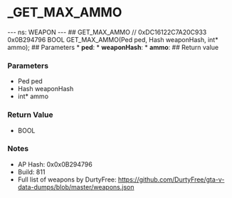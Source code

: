 # _GET_MAX_AMMO

--- ns: WEAPON --- ## GET_MAX_AMMO  // 0xDC16122C7A20C933 0x0B294796 BOOL GET_MAX_AMMO(Ped ped, Hash weaponHash, int* ammo);   ## Parameters * **ped**: * **weaponHash**: * **ammo**:  ## Return value

### Parameters
* Ped ped
* Hash weaponHash
* int* ammo

### Return Value
* BOOL

### Notes
* AP Hash: 0x0x0B294796
* Build: 811
* Full list of weapons by DurtyFree: https://github.com/DurtyFree/gta-v-data-dumps/blob/master/weapons.json


